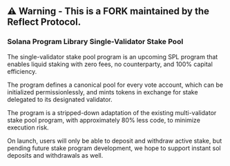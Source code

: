 ## ⚠️ Warning - This is a FORK maintained by the Reflect Protocol.

### Solana Program Library Single-Validator Stake Pool

The single-validator stake pool program is an upcoming SPL program that enables liquid staking with zero fees, no counterparty, and 100% capital efficiency.

The program defines a canonical pool for every vote account, which can be initialized permissionlessly, and mints tokens in exchange for stake delegated to its designated validator.

The program is a stripped-down adaptation of the existing multi-validator stake pool program, with approximately 80% less code, to minimize execution risk.

On launch, users will only be able to deposit and withdraw active stake, but pending future stake program development, we hope to support instant sol deposits and withdrawals as well.


